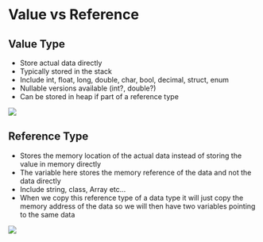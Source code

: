 # Value vs Reference

## Value Type

* Store actual data directly
* Typically stored in the stack
* Include int, float, long, double, char, bool, decimal, struct, enum
* Nullable versions available (int?, double?)
* Can be stored in heap if part of a reference type

![](https://www.tutlane.com/images/csharp/csharp_value_type_memory_allocation_example.png)

## Reference Type

* Stores the memory location of the actual data instead of storing the value in memory directly
* The variable here stores the memory reference of the data and not the data directly
* Include string, class, Array etc...
* When we copy this reference type of a data type it will just copy the memory address of the data so we will then have two variables pointing to the same data

![](https://www.tutlane.com/images/csharp/csharp_reference_type_memory_allocation_example.png)